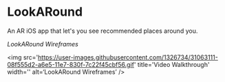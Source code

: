# LookARound

An AR iOS app that let's you see recommended places around you.

*LookARound Wireframes*

<img src='https://user-images.githubusercontent.com/1326734/31063111-08f555d2-a6e5-11e7-830f-7c22f45cbf56.gif' title='Video Walkthrough' width='' alt=‘LookARound Wireframes’ />
